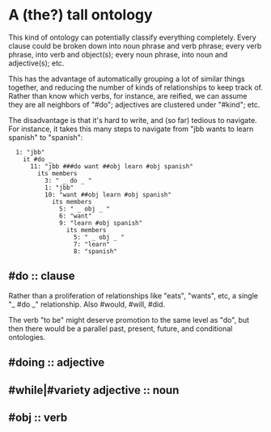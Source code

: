 # A (the?) tall ontology

This kind of ontology can potentially classify everything completely. Every clause could be broken down into noun phrase and verb phrase; every verb phrase, into verb and object(s); every noun phrase, into noun and adjective(s); etc.

This has the advantage of automatically grouping a lot of similar things together, and reducing the number of kinds of relationships to keep track of. Rather than know which verbs, for instance, are reified, we can assume they are all neighbors of "#do"; adjectives are clustered under "#kind"; etc.

The disadvantage is that it's hard to write, and (so far) tedious to navigate. For instance, it takes this many steps to navigate from "jbb wants to learn spanish" to "spanish":

```
  1: "jbb"
    it #do _
      11: "jbb ###do want ##obj learn #obj spanish"
        its members
          3: " _ do _ "
          1: "jbb"
          10: "want ##obj learn #obj spanish"
            its members
              5: " _ obj _ "
              6: "want"
              9: "learn #obj spanish"
                its members
                  5: " _ obj _ "
                  7: "learn"
                  8: "spanish"
```


## <noun> #do <verb> :: clause

Rather than a proliferation of relationships like "eats", "wants", etc, a single "_ #do _" relationship. Also #would, #will, #did.

The verb "to be" might deserve promotion to the same level as "do", but then there would be a parallel past, present, future, and conditional ontologies.

## #doing <verb> :: adjective

## <noun> #while|#variety adjective :: noun

## <verb> #obj <noun> :: verb
